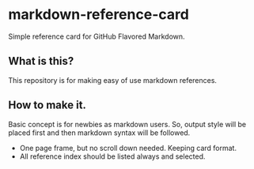 # markdown-reference-card
Simple reference card for GitHub Flavored Markdown.

## What is this?
This repository is for making easy of use markdown references.

## How to make it.
Basic concept is for newbies as markdown users.
So, output style will be placed first and then markdown syntax will be followed.
- One page frame, but no scroll down needed. Keeping card format.
- All reference index should be listed always and selected.
